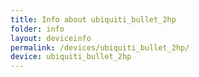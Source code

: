 ```yaml
---
title: Info about ubiquiti_bullet_2hp
folder: info
layout: deviceinfo
permalink: /devices/ubiquiti_bullet_2hp/
device: ubiquiti_bullet_2hp
---
```

